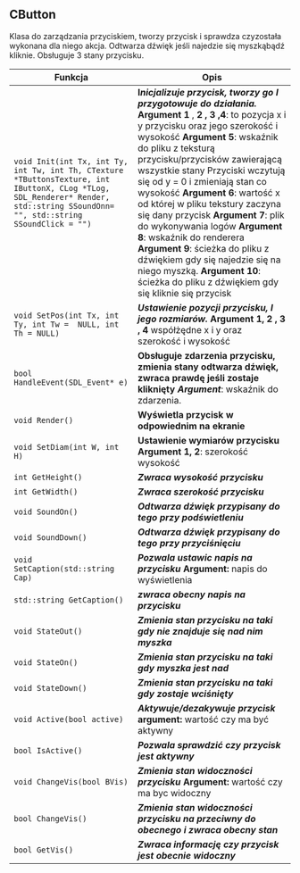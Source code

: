 ## **CButton**

Klasa do zarządzania przyciskiem, tworzy przycisk i sprawdza czyzostała wykonana dla niego akcja. Odtwarza dźwięk jeśli najedzie się myszkąbądź kliknie. Obsługuje 3 stany przycisku.

| Funkcja                                  | Opis                                     |
| ---------------------------------------- | ---------------------------------------- |
| `void Init(int Tx, int Ty, int Tw, int Th, CTexture *TButtonsTexture, int IButtonX, CLog *TLog, SDL_Renderer* Render,  std::string SSoundOnn= "", std::string SSoundClick = "") ` | **I*nicjalizuje  przycisk, tworzy go I przygotowuje do działania.*  Argument 1** , **2 ,  3 ,4**: to pozycja x i y przycisku oraz jego szerokość i wysokość  **Argument 5**:  wskaźnik do pliku z teksturą przycisku/przycisków zawierającą wszystkie stany  Przyciski  wczytują się od y = 0 i zmieniają stan co wysokość  **Argument 6**:  wartość x od której w pliku tekstury zaczyna się dany przycisk  **Argument 7**: plik  do wykonywania logów  **Argument 8**:  wskaźnik do renderera   **Argument 9**:  ścieżka do pliku z dźwiękiem gdy się najedzie się na niego myszką.  **Argument 10**:  ścieżka do pliku z dźwiękiem gdy się kliknie się przycisk |
| `void SetPos(int Tx, int Ty, int Tw =  NULL, int Th = NULL)` | ***Ustawienie  pozycji przycisku, I jego rozmiarów.*  Argument 1, 2 , 3  , 4** współżędne x i y oraz szerokość i wysokość |
| `bool HandleEvent(SDL_Event* e)`         | **Obsługuje  zdarzenia przycisku, zmienia stany odtwarza dźwięk, zwraca prawdę jeśli zostaje  kliknięty  *Argument***:  wskaźnik do zdarzenia. |
| `void Render()`                          | **Wyświetla  przycisk w odpowiednim na ekranie** |
| `void SetDiam(int W, int H)`             | **Ustawienie  wymiarów przycisku  Argument 1, 2**:  szerokość wysokość |
| `int GetHeight()`                        | ***Zwraca wysokość  przycisku***         |
| `int GetWidth()`                         | ***Zwraca szerokość  przycisku***        |
| `void SoundOn()`                         | ***Odtwarza dźwięk  przypisany do tego przy podświetleniu*** |
| `void SoundDown()`                       | ***Odtwarza dźwięk  przypisany do tego przy przyciśnięciu*** |
| `void SetCaption(std::string Cap)`       | ***Pozwala ustawic napis na przycisku*** **Argument:** napis do wyświetlenia |
| `std::string GetCaption()`               | ***zwraca obecny napis na przycisku***   |
| `void StateOut()`                        | ***Zmienia stan  przycisku na taki gdy nie znajduje się nad nim myszka*** |
| `void StateOn()`                         | ***Zmienia stan  przycisku na taki gdy myszka jest nad*** |
| `void StateDown()`                       | ***Zmienia stan  przycisku na taki gdy zostaje wciśnięty*** |
| `void Active(bool active)`               | ***Aktywuje/dezakywuje przycisk*** **argument:** wartość czy ma być aktywny |
| `bool IsActive()`                        | ***Pozwala sprawdzić czy przycisk jest aktywny*** |
| `void ChangeVis(bool BVis)`              | ***Zmienia stan widoczności przycisku*** **Argument:** wartość czy ma byc widoczny |
| `bool ChangeVis()`                       | ***Zmienia stan widoczności przycisku na przeciwny do obecnego i zwraca obecny stan*** |
| `bool GetVis()`                          | ***Zwraca informację czy przycisk jest obecnie widoczny*** |